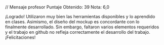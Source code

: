 // Mensaje profesor
Puntaje Obtenido: 39
Nota: 6,0

¡Logrado!
Utilizaron muy bien las herramientas disponibles y lo aprendido en clases. Asimismo, el diseño del mockup es concordante con lo finalmente desarrollado. Sin embargo, faltaron varios elementos requeridos y el trabajo en github no refleja correctamente el desarrollo del trabajo.
¡Felicitaciones!
